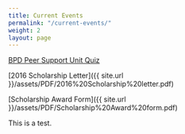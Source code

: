 ```yaml
---
title: Current Events
permalink: "/current-events/"
weight: 2
layout: page
---
```


[BPD Peer Support Unit Quiz](http://www.bostonpeersupportquiz.org/)

\[2016 Scholarship Letter\]({{ site.url }}/assets/PDF/2016%20Scholarship%20letter.pdf)

\[Scholarship Award Form\]({{ site.url }}/assets/PDF/Scholarship%20Award%20form.pdf)

This is a test.